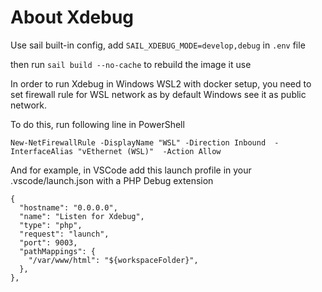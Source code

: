 # About Xdebug

Use sail built-in config, add `SAIL_XDEBUG_MODE=develop,debug` in `.env` file

then run `sail build --no-cache` to rebuild the image it use

In order to run Xdebug in Windows WSL2 with docker setup, you need to set firewall rule for WSL network as by default Windows see it as public network.

To do this, run following line in PowerShell

`New-NetFirewallRule -DisplayName "WSL" -Direction Inbound  -InterfaceAlias "vEthernet (WSL)"  -Action Allow`

And for example, in VSCode add this launch profile in your .vscode/launch.json with a PHP Debug extension
```
{
  "hostname": "0.0.0.0",
  "name": "Listen for Xdebug",
  "type": "php",
  "request": "launch",
  "port": 9003,
  "pathMappings": {
    "/var/www/html": "${workspaceFolder}",
  },
},
```
